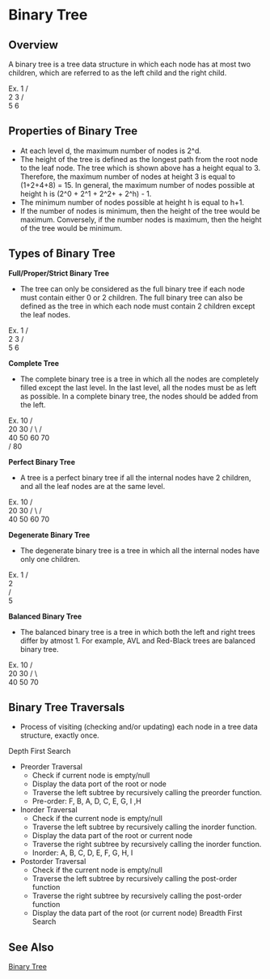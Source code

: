 # Binary Tree
 
## Overview

A binary tree is a tree data structure in which each node has at most two children, which are referred to as the left child and the right child.

Ex.
                                        1
                                    /       \
                                2               3
                            /       \
                        5              6

## Properties of Binary Tree

- At each level d, the maximum number of nodes is 2^d.
- The height of the tree is defined as the longest path from the root node to the leaf node. The tree which is shown above has a height equal to 3. Therefore, the maximum number of nodes at height 3 is equal to (1+2+4+8) = 15. In general, the maximum number of nodes possible at height h is (2^0 + 2^1 + 2^2+ + 2^h) - 1.
- The minimum number of nodes possible at height h is equal to h+1.
- If the number of nodes is minimum, then the height of the tree would be maximum. Conversely, if the number nodes is maximum, then the height of the tree would be minimum.

## Types of Binary Tree

<strong>Full/Proper/Strict Binary Tree</strong>
- The tree can only be considered as the full binary tree if each node must contain either 0 or 2 children. The full binary tree can also be defined as the tree in which each node must contain 2 children except the leaf nodes.

Ex.
                                        1
                                    /       \
                                2               3
                            /       \
                        5              6

<strong>Complete Tree</strong>
- The complete binary tree is a tree in which all the nodes are completely filled except the last level. In the last level, all the nodes must be as left as possible. In a complete binary tree, the nodes should be added from the left.

Ex.
                                            10
                                    /               \
                                  20                    30
                            /           \           /         \
                         40              50     60              70      
                     / 
                80           

<strong>Perfect Binary Tree</strong>
- A tree is a perfect binary tree if all the internal nodes have 2 children, and all the leaf nodes are at the same level.

Ex.
                                            10
                                    /               \
                                  20                    30
                            /           \           /         \
                         40              50     60              70      

<strong>Degenerate Binary Tree</strong>
- The degenerate binary tree is a tree in which all the internal nodes have only one children.

Ex.
                                        1
                                    /   
                                2             
                            /      
                        5           

<strong>Balanced Binary Tree</strong>
- The balanced binary tree is a tree in which both the left and right trees differ by atmost 1. For example, AVL and Red-Black trees are balanced binary tree.

Ex.
                                            10
                                    /               \
                                  20                   30
                            /           \                    \
                         40              50                     70   
                         
## Binary Tree Traversals 
- Process of visiting (checking and/or updating) each node in a tree data structure, exactly once.

Depth First Search
- Preorder Traversal
    - Check if current node is empty/null
    - Display the data port of the root or node
    - Traverse the left subtree by recursively calling the preorder function.
    - Pre-order: F, B, A, D, C, E, G, I ,H
- Inorder Traversal
    - Check if the current node is empty/null
    - Traverse the left subtree by recursively calling the inorder function.
    - Display the data part of the root or current node
    - Traverse the right subtree by recursively calling the inorder function.
    - Inorder: A, B, C, D, E, F, G, H, I
- Postorder Traversal
    - Check if the current node is empty/null
    - Traverse the left subtree by recursively calling the post-order function
    - Traverse the right subtree by recursively calling the post-order function
    - Display the data part of the root (or current node)
Breadth First Search


## See Also

[Binary Tree](https://en.wikipedia.org/wiki/Binary_tree)

